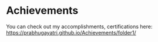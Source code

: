 # Achievements
You can check out my accomplishments, certifications here: https://prabhugayatri.github.io/Achievements/folder1/
